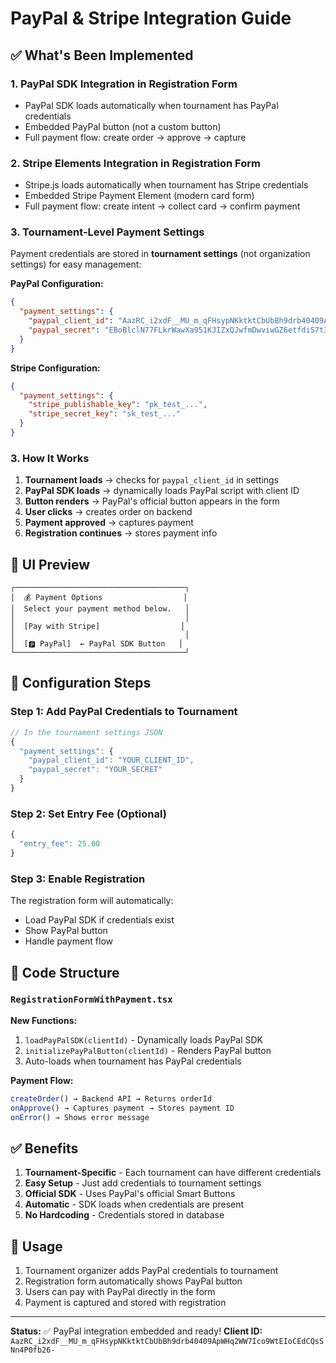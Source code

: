 # PayPal & Stripe Integration Guide

## ✅ What's Been Implemented

### 1. PayPal SDK Integration in Registration Form
- PayPal SDK loads automatically when tournament has PayPal credentials
- Embedded PayPal button (not a custom button)
- Full payment flow: create order → approve → capture

### 2. Stripe Elements Integration in Registration Form
- Stripe.js loads automatically when tournament has Stripe credentials
- Embedded Stripe Payment Element (modern card form)
- Full payment flow: create intent → collect card → confirm payment

### 3. Tournament-Level Payment Settings
Payment credentials are stored in **tournament settings** (not organization settings) for easy management:

**PayPal Configuration:**
```json
{
  "payment_settings": {
    "paypal_client_id": "AazRC_i2xdF__MU_m_qFHsypNKktktCbUbBh9drb40409ApWHq2WW7Ico9WtEIoCEdCQsSNn4P0fb26-",
    "paypal_secret": "EBoBlclN77FLkrWawXa951KJIZxQJwfmDwviwGZ6etfdiS7t37NDE68w8xG3PwIpDxhSBlMuVB5adIVR"
  }
}
```

**Stripe Configuration:**
```json
{
  "payment_settings": {
    "stripe_publishable_key": "pk_test_...",
    "stripe_secret_key": "sk_test_..."
  }
}
```

### 3. How It Works

1. **Tournament loads** → checks for `paypal_client_id` in settings
2. **PayPal SDK loads** → dynamically loads PayPal script with client ID
3. **Button renders** → PayPal's official button appears in the form
4. **User clicks** → creates order on backend
5. **Payment approved** → captures payment
6. **Registration continues** → stores payment info

## 🎨 UI Preview

```
┌──────────────────────────────────────┐
│  💰 Payment Options                  │
│  Select your payment method below.   │
│                                      │
│  [Pay with Stripe]                  │
│                                      │
│  [🅿 PayPal]  ← PayPal SDK Button   │
└──────────────────────────────────────┘
```

## 📝 Configuration Steps

### Step 1: Add PayPal Credentials to Tournament

```javascript
// In the tournament settings JSON
{
  "payment_settings": {
    "paypal_client_id": "YOUR_CLIENT_ID",
    "paypal_secret": "YOUR_SECRET"
  }
}
```

### Step 2: Set Entry Fee (Optional)

```javascript
{
  "entry_fee": 25.00
}
```

### Step 3: Enable Registration

The registration form will automatically:
- Load PayPal SDK if credentials exist
- Show PayPal button
- Handle payment flow

## 🔧 Code Structure

### `RegistrationFormWithPayment.tsx`

**New Functions:**
1. `loadPayPalSDK(clientId)` - Dynamically loads PayPal SDK
2. `initializePayPalButton(clientId)` - Renders PayPal button
3. Auto-loads when tournament has PayPal credentials

**Payment Flow:**
```typescript
createOrder() → Backend API → Returns orderId
onApprove() → Captures payment → Stores payment ID
onError() → Shows error message
```

## ✅ Benefits

1. **Tournament-Specific** - Each tournament can have different credentials
2. **Easy Setup** - Just add credentials to tournament settings
3. **Official SDK** - Uses PayPal's official Smart Buttons
4. **Automatic** - SDK loads when credentials are present
5. **No Hardcoding** - Credentials stored in database

## 🎯 Usage

1. Tournament organizer adds PayPal credentials to tournament
2. Registration form automatically shows PayPal button
3. Users can pay with PayPal directly in the form
4. Payment is captured and stored with registration

---

**Status:** ✅ PayPal integration embedded and ready!
**Client ID:** `AazRC_i2xdF__MU_m_qFHsypNKktktCbUbBh9drb40409ApWHq2WW7Ico9WtEIoCEdCQsSNn4P0fb26-`

